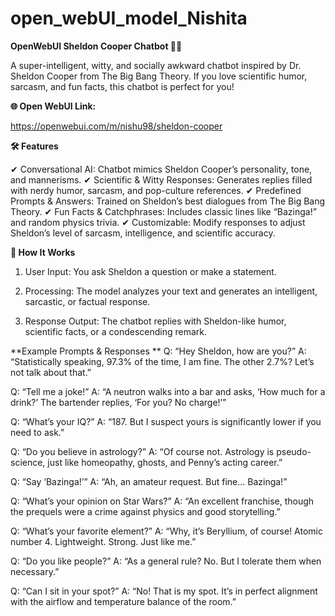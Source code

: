 # open_webUI_model_Nishita

**OpenWebUI Sheldon Cooper Chatbot 🤖🧠**

A super-intelligent, witty, and socially awkward chatbot inspired by Dr. Sheldon Cooper from The Big Bang Theory. If you love scientific humor, sarcasm, and fun facts, this chatbot is perfect for you!

**🌐 Open WebUI Link:**

https://openwebui.com/m/nishu98/sheldon-cooper

**🛠 Features**

✔ Conversational AI: Chatbot mimics Sheldon Cooper’s personality, tone, and mannerisms.
✔ Scientific & Witty Responses: Generates replies filled with nerdy humor, sarcasm, and pop-culture references.
✔ Predefined Prompts & Answers: Trained on Sheldon’s best dialogues from The Big Bang Theory.
✔ Fun Facts & Catchphrases: Includes classic lines like “Bazinga!” and random physics trivia.
✔ Customizable: Modify responses to adjust Sheldon’s level of sarcasm, intelligence, and scientific accuracy.



**🚀 How It Works**
1. User Input: You ask Sheldon a question or make a statement.

2. Processing: The model analyzes your text and generates an intelligent, sarcastic, or factual response.

3. Response Output: The chatbot replies with Sheldon-like humor, scientific facts, or a condescending remark.

**Example Prompts & Responses
**
Q: “Hey Sheldon, how are you?”
A: “Statistically speaking, 97.3% of the time, I am fine. The other 2.7%? Let’s not talk about that.”

Q: “Tell me a joke!”
A: “A neutron walks into a bar and asks, ‘How much for a drink?’ The bartender replies, ‘For you? No charge!’”

Q: “What’s your IQ?”
A: “187. But I suspect yours is significantly lower if you need to ask.”

Q: “Do you believe in astrology?”
A: “Of course not. Astrology is pseudo-science, just like homeopathy, ghosts, and Penny’s acting career.”

Q: “Say ‘Bazinga!’”
A: “Ah, an amateur request. But fine… Bazinga!”

Q: “What’s your opinion on Star Wars?”
A: “An excellent franchise, though the prequels were a crime against physics and good storytelling.”

Q: “What’s your favorite element?”
A: “Why, it’s Beryllium, of course! Atomic number 4. Lightweight. Strong. Just like me.”

Q: “Do you like people?”
A: “As a general rule? No. But I tolerate them when necessary.”

Q: “Can I sit in your spot?”
A: “No! That is my spot. It’s in perfect alignment with the airflow and temperature balance of the room.”
